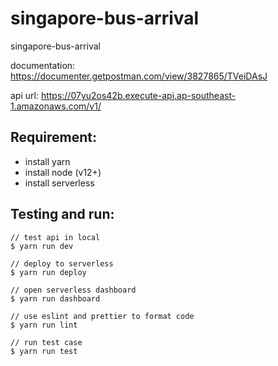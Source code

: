 # singapore-bus-arrival

singapore-bus-arrival

documentation: https://documenter.getpostman.com/view/3827865/TVeiDAsJ

api url: https://07yu2os42b.execute-api.ap-southeast-1.amazonaws.com/v1/

## Requirement:

- install yarn
- install node (v12+)
- install serverless

## Testing and run:

```
// test api in local
$ yarn run dev

// deploy to serverless
$ yarn run deploy

// open serverless dashboard
$ yarn run dashboard

// use eslint and prettier to format code
$ yarn run lint

// run test case
$ yarn run test
```
